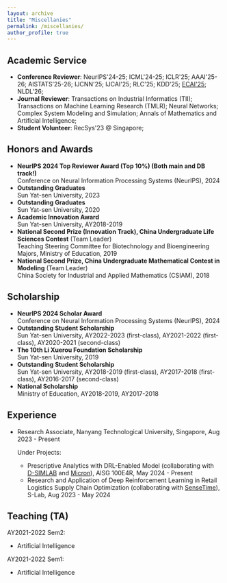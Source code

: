 ```yaml
---
layout: archive
title: "Miscellanies"
permalink: /miscellanies/
author_profile: true
---
```


## Academic Service

* **Conference Reviewer**: NeurIPS'24-25; ICML'24-25; ICLR'25; AAAI'25-26; AISTATS’25-26; IJCNN'25; IJCAI'25; RLC'25; KDD'25; [ECAI'25](https://ecai2025.org/program-committee/); NLDL'26;
* **Journal Reviewer**: Transactions on Industrial Informatics (TII); Transactions on Machine Learning Research (TMLR); Neural Networks; Complex System Modeling and Simulation; Annals of Mathematics and Artificial Intelligence;
* **Student Volunteer**: RecSys'23 @ Singapore;


## Honors and Awards
- **NeurIPS 2024 Top Reviewer Award (Top 10%) (Both main and DB track!)**  
Conference on Neural Information Processing Systems (NeurIPS), 2024
- **Outstanding Graduates**  
Sun Yat-sen University, 2023
- **Outstanding Graduates**  
Sun Yat-sen University, 2020
- **Academic Innovation Award**  
Sun Yat-sen University, AY2018-2019
- **National Second Prize (Innovation Track), China Undergraduate Life Sciences Contest** (Team Leader)  
Teaching Steering Committee for Biotechnology and Bioengineering Majors, Ministry of Education, 2019
- **National Second Prize, China Undergraduate Mathematical Contest in Modeling** (Team Leader)  
China Society for Industrial and Applied Mathematics (CSIAM), 2018  

## Scholarship  

- **NeurIPS 2024 Scholar Award**  
Conference on Neural Information Processing Systems (NeurIPS), 2024
- **Outstanding Student Scholarship**  
Sun Yat-sen University, AY2022-2023 (first-class), AY2021-2022 (first-class), AY2020-2021 (second-class)
- **The 10th Li Xuerou Foundation Scholarship**  
Sun Yat-sen University, 2019
- **Outstanding Student Scholarship**   
Sun Yat-sen University, AY2018-2019 (first-class), AY2017-2018 (first-class), AY2016-2017 (second-class)
- **National Scholarship**  
Ministry of Education, AY2018-2019, AY2017-2018

## Experience

- Research Associate, Nanyang Technological University, Singapore, Aug 2023 - Present
  
  Under Projects:
  - Prescriptive Analytics with DRL-Enabled Model (collaborating with [D-SIMLAB](https://d-simlab.com/) and [Micron](https://www.micron.com/)), AISG 100E4R, May 2024 - Present
  - Research and Application of Deep Reinforcement Learning in Retail Logistics Supply Chain Optimization (collaborating with [SenseTime](https://www.sensetime.com/en)), S-Lab, Aug 2023 - May 2024
 
## Teaching (TA)

AY2021-2022 Sem2:
* Artificial Intelligence
  
AY2021-2022 Sem1:
* Artificial Intelligence

  
    
